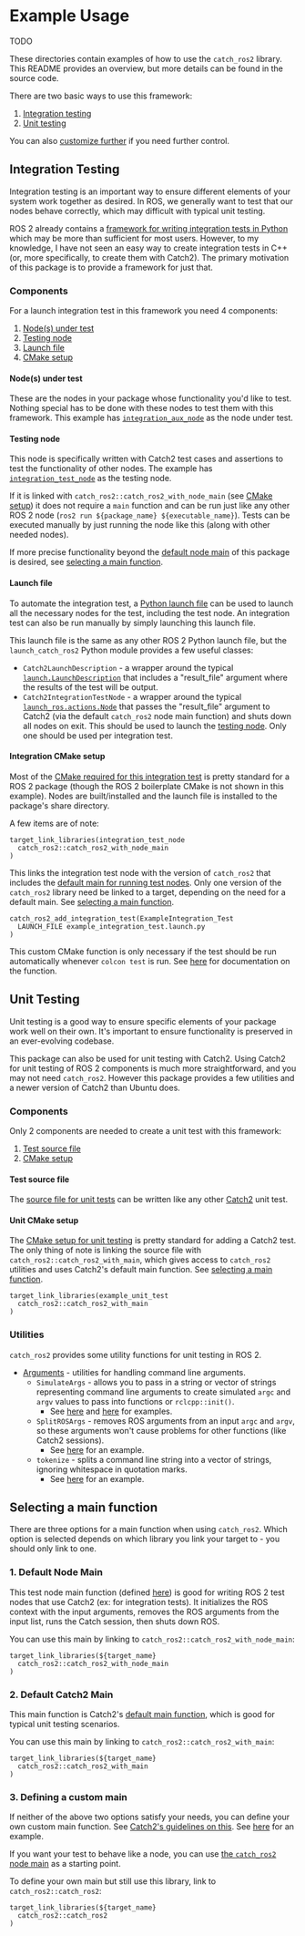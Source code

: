 # Example Usage
TODO

These directories contain examples of how to use the `catch_ros2` library. This README provides an overview, but more details can be found in the source code.

There are two basic ways to use this framework:
1. [Integration testing](#integration-testing)
2. [Unit testing](#unit-testing)

You can also [customize further](#selecting-a-main-function) if you need further control.

## Integration Testing
Integration testing is an important way to ensure different elements of your system work together as desired. In ROS, we generally want to test that our nodes behave correctly, which may difficult with typical unit testing.

ROS 2 already contains a [framework for writing integration tests in Python](https://github.com/ros2/launch/tree/rolling/launch_testing) which may be more than sufficient for most users. However, to my knowledge, I have not seen an easy way to create integration tests in C++ (or, more specifically, to create them with Catch2). The primary motivation of this package is to provide a framework for just that.

### Components
For a launch integration test in this framework you need 4 components:
1. [Node(s) under test](#nodes-under-test)
2. [Testing node](#testing-node)
3. [Launch file](#launch-file)
4. [CMake setup](#integration-cmake-setup)

#### Node(s) under test
These are the nodes in your package whose functionality you'd like to test. Nothing special has to be done with these nodes to test them with this framework. This example has [`integration_aux_node`](integration_test/integration_aux_node.cpp) as the node under test.

#### Testing node
This node is specifically written with Catch2 test cases and assertions to test the functionality of other nodes. The example has [`integration_test_node`](integration_test/integration_test_node.cpp) as the testing node.

If it is linked with `catch_ros2::catch_ros2_with_node_main` (see [CMake setup](#integration-cmake-setup)) it does not require a `main` function and can be run just like any other ROS 2 node (`ros2 run ${package_name} ${executable_name}`). Tests can be executed manually by just running the node like this (along with other needed nodes).

If more precise functionality beyond the [default node main](../src/node_main.cpp) of this package is desired, see [selecting a main function](#selecting-a-main-function).

#### Launch file
To automate the integration test, a [Python launch file](integration_test/example_integration_test.launch.py) can be used to launch all the necessary nodes for the test, including the test node. An integration test can also be run manually by simply launching this launch file.

This launch file is the same as any other ROS 2 Python launch file, but the `launch_catch_ros2` Python module provides a few useful classes:
- `Catch2LaunchDescription` - a wrapper around the typical [`launch.LaunchDescription`](https://github.com/ros2/launch/blob/rolling/launch/launch/launch_description.py) that includes a "result_file" argument where the results of the test will be output.
- `Catch2IntegrationTestNode` - a wrapper around the typical [`launch_ros.actions.Node`](https://github.com/ros2/launch_ros/blob/rolling/launch_ros/launch_ros/actions/node.py) that passes the "result_file" argument to Catch2 (via the default `catch_ros2` node main function) and shuts down all nodes on exit. This should be used to launch the [testing node](#testing-node). Only one should be used per integration test.

#### Integration CMake setup
Most of the [CMake required for this integration test](integration_test/CMakeLists.txt) is pretty standard for a ROS 2 package (though the ROS 2 boilerplate CMake is not shown in this example). Nodes are built/installed and the launch file is installed to the package's share directory.

A few items are of note:
```
target_link_libraries(integration_test_node
  catch_ros2::catch_ros2_with_node_main
)
```
This links the integration test node with the version of `catch_ros2` that includes the [default main for running test nodes](../src/node_main.cpp). Only one version of the `catch_ros2` library need be linked to a target, depending on the need for a default main. See [selecting a main function](#selecting-a-main-function).

```
catch_ros2_add_integration_test(ExampleIntegration_Test
  LAUNCH_FILE example_integration_test.launch.py
)
```
This custom CMake function is only necessary if the test should be run automatically whenever `colcon test` is run. See [here](../cmake/catch_ros2_add_integration_test.cmake) for documentation on the function.

## Unit Testing
Unit testing is a good way to ensure specific elements of your package work well on their own. It's important to ensure functionality is preserved in an ever-evolving codebase.

This package can also be used for unit testing with Catch2. Using Catch2 for unit testing of ROS 2 components is much more straightforward, and you may not need `catch_ros2`. However this package provides a few utilities and a newer version of Catch2 than Ubuntu does.

### Components
Only 2 components are needed to create a unit test with this framework:
1. [Test source file](#test-source-file)
2. [CMake setup](#unit-cmake-setup)

#### Test source file
The [source file for unit tests](unit_test/example_unit_test.cpp) can be written like any other [Catch2](https://github.com/catchorg/Catch2) unit test.

#### Unit CMake setup
The [CMake setup for unit testing](unit_test/CMakeLists.txt) is pretty standard for adding a Catch2 test. The only thing of note is linking the source file with `catch_ros2::catch_ros2_with_main`, which gives access to `catch_ros2` utilities and uses Catch2's default main function. See [selecting a main function](#selecting-a-main-function).
```
target_link_libraries(example_unit_test
  catch_ros2::catch_ros2_with_main
)
```

### Utilities
`catch_ros2` provides some utility functions for unit testing in ROS 2.

- [Arguments](../include/catch_ros2/arguments.hpp) - utilities for handling command line arguments.
  - `SimulateArgs` - allows you to pass in a string or vector of strings representing command line arguments to create simulated `argc` and `argv` values to pass into functions or `rclcpp::init()`.
    - See [here](unit_test/example_unit_test.cpp) and [here](custom_main/example_test_with_custom_main.cpp) for examples.
  - `SplitROSArgs` - removes ROS arguments from an input `argc` and `argv`, so these arguments won't cause problems for other functions (like Catch2 sessions).
    - See [here](../src/node_main.cpp) for an example.
  - `tokenize` - splits a command line string into a vector of strings, ignoring whitespace in quotation marks.
    - See [here](custom_main/example_test_with_custom_main.cpp) for an example.

## Selecting a main function
There are three options for a main function when using `catch_ros2`. Which option is selected depends on which library you link your target to - you should only link to one.

### 1. Default Node Main
This test node main function (defined [here](../src/node_main.cpp)) is good for writing ROS 2 test nodes that use Catch2 (ex: for integration tests). It initializes the ROS context with the input arguments, removes the ROS arguments from the input list, runs the Catch session, then shuts down ROS.

You can use this main by linking to `catch_ros2::catch_ros2_with_node_main`:
```
target_link_libraries(${target_name}
  catch_ros2::catch_ros2_with_node_main
)
```

### 2. Default Catch2 Main
This main function is Catch2's [default main function](../src/default_main.cpp), which is good for typical unit testing scenarios.

You can use this main by linking to `catch_ros2::catch_ros2_with_main`:
```
target_link_libraries(${target_name}
  catch_ros2::catch_ros2_with_main
)
```

### 3. Defining a custom main
If neither of the above two options satisfy your needs, you can define your own custom main function. See [Catch2's guidelines on this](https://github.com/catchorg/Catch2/blob/devel/docs/own-main.md). See [here](custom_main/example_test_with_custom_main.cpp) for an example.

If you want your test to behave like a node, you can use [the `catch_ros2` node main](../src/node_main.cpp) as a starting point.

To define your own main but still use this library, link to `catch_ros2::catch_ros2`:
```
target_link_libraries(${target_name}
  catch_ros2::catch_ros2
)
```